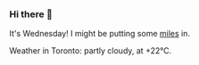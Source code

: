 ### Hi there :wave:

It's Wednesday! I might be putting some [miles](https://www.strava.com/athletes/889963) in.

Weather in Toronto: partly cloudy, at +22°C.
